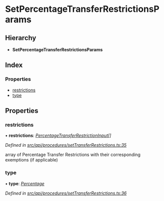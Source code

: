 # SetPercentageTransferRestrictionsParams

## Hierarchy

* **SetPercentageTransferRestrictionsParams**

## Index

### Properties

* [restrictions](setpercentagetransferrestrictionsparams.md#restrictions)
* [type](setpercentagetransferrestrictionsparams.md#type)

## Properties

### restrictions

• **restrictions**: [_PercentageTransferRestrictionInput_](percentagetransferrestrictioninput.md)_\[\]_

_Defined in_ [_src/api/procedures/setTransferRestrictions.ts:35_](https://github.com/PolymathNetwork/polymesh-sdk/blob/56921667/src/api/procedures/setTransferRestrictions.ts#L35)

array of Percentage Transfer Restrictions with their corresponding exemptions \(if applicable\)

### type

• **type**: [_Percentage_](../enums/transferrestrictiontype.md#percentage)

_Defined in_ [_src/api/procedures/setTransferRestrictions.ts:36_](https://github.com/PolymathNetwork/polymesh-sdk/blob/56921667/src/api/procedures/setTransferRestrictions.ts#L36)

